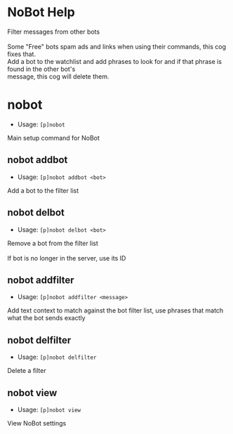 # NoBot Help

Filter messages from other bots<br/><br/>Some "Free" bots spam ads and links when using their commands, this cog fixes
that.<br/>Add a bot to the watchlist and add phrases to look for and if that phrase is found in the other bot's<br/>
message, this cog will delete them.

# nobot

- Usage: `[p]nobot`

Main setup command for NoBot

## nobot addbot

- Usage: `[p]nobot addbot <bot>`

Add a bot to the filter list

## nobot delbot

- Usage: `[p]nobot delbot <bot>`

Remove a bot from the filter list<br/><br/>If bot is no longer in the server, use its ID

## nobot addfilter

- Usage: `[p]nobot addfilter <message>`

Add text context to match against the bot filter list, use phrases that match what the bot sends exactly

## nobot delfilter

- Usage: `[p]nobot delfilter`

Delete a filter

## nobot view

- Usage: `[p]nobot view`

View NoBot settings
